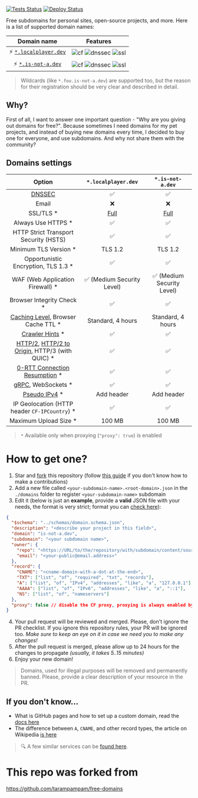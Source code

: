 [![Tests Status][badge-tests]][actions]
[![Deploy Status][badge-deploy]][deploy]
</div>

Free subdomains for personal sites, open-source projects, and more. Here is a list of supported domain names:

|              Domain name              |                         Features                          |
|:-------------------------------------:|:---------------------------------------------------------:|
| ⚡ [`*.localplayer.dev`](https://localplayer.dev/) | ![cf][badge-cf] ![dnssec][badge-dnssec] ![ssl][badge-ssl] |
|             ⚡ [`*.is-not-a.dev`](https://is-not-a.dev/)              |          ![cf][badge-cf] ![dnssec][badge-dnssec] ![ssl][badge-ssl]          |

> Wildcards (like `*.foo.is-not-a.dev`) are supported too, but the reason for their registration should be very clear and described in detail.

[badge-cf]:https://shields.io/badge/%20-cloudflare-blue?logo=cloudflare&style=plastic?cacheSeconds=3600
[badge-dnssec]:https://shields.io/badge/%20-DNSSEC-blue?logo=moleculer&logoColor=white&style=plastic?cacheSeconds=3600
[badge-ssl]:https://shields.io/badge/SSL-Required-blue?style=plastic?cacheSeconds=3600

## Why?

First of all, I want to answer one important question - "Why are you giving out domains for free?". Because sometimes I need domains for my pet projects, and instead of buying new domains every time, I decided to buy one for everyone, and use subdomains. And why not share them with the community?

## Domains settings

|                                   Option                                   |       `*.localplayer.dev`       |        `*.is-not-a.dev`         |
|:--------------------------------------------------------------------------:|:-------------------------:|:-------------------------:|
|                              [DNSSEC][dnssec]                              |             ✅             |             ✅             |
|                                   Email                                    |             ❌             |             ❌             |
|                                 SSL/TLS *                                  |     [Full][ssl-full]      |   [Full][ssl-full]    |
|                             Always Use HTTPS *                             |             ✅             |             ✅             |
|                   HTTP Strict Transport Security (HSTS)                    |             ✅             |             ✅             |
|                           Minimum TLS Version *                            |          TLS 1.2          |          TLS 1.2          |
|                    Opportunistic Encryption, TLS 1.3 *                     |             ✅             |             ✅             |
|                      WAF (Web Application Firewall) *                      | ✅ (Medium Security Level) | ✅ (Medium Security Level) |
|                         Browser Integrity Check *                          |             ✅             |             ✅             |
|            [Caching Level][caching-levels], Browser Cache TTL *            |     Standard, 4 hours     |     Standard, 4 hours     |
|                      [Crawler Hints][crawler-hints] *                      |             ✅             |             ✅             |
| [HTTP/2][http2], [HTTP/2 to Origin][http2-to-origin], HTTP/3 (with QUIC) * |             ✅             |             ✅             |
|                   [0-RTT Connection Resumption][0rtt] *                    |             ✅             |             ✅             |
|                         [gRPC][grpc], WebSockets *                         |             ✅             |             ✅             |
|                        [Pseudo IPv4][pseudo-ipv4] *                        |        Add header         |        Add header         |
|               IP Geolocation (HTTP header `CF-IPCountry`) *                |             ✅             |             ✅             |
|                           Maximum Upload Size *                            |          100 MB           |          100 MB           |

> `*` Available only when proxying (`"proxy": true`) is enabled

[dnssec]:https://developers.cloudflare.com/dns/additional-options/dnssec
[ssl-full]:https://developers.cloudflare.com/ssl/origin-configuration/ssl-modes/full/
[ssl-flex]:https://developers.cloudflare.com/ssl/origin-configuration/ssl-modes/flexible/
[caching-levels]:https://developers.cloudflare.com/cache/how-to/set-caching-levels
[crawler-hints]:https://blog.cloudflare.com/crawler-hints-how-cloudflare-is-reducing-the-environmental-impact-of-web-searches/
[http2]:https://www.cloudflare.com/website-optimization/http2/what-is-http2/
[http2-to-origin]:https://developers.cloudflare.com/cache/how-to/enable-http2-to-origin
[0rtt]:https://developers.cloudflare.com/fundamentals/network/0-rtt-connection-resumption/
[grpc]:https://support.cloudflare.com/hc/en-us/articles/360050483011
[pseudo-ipv4]:https://support.cloudflare.com/hc/en-us/articles/229666767

# How to get one?

1. Star and [fork](https://github.com/open-domains/Register/fork) this repository (follow [this guide](https://github.com/firstcontributions/first-contributions) if you don't  know how to make a contributions)
2. Add a new file called `<your-subdomain-name>.<root-domain>.json` in the `./domains` folder to register `<your-subdomain-name>` subdomain
3. Edit it (below is just an **example**, provide a **valid** JSON file with your needs, the format is very strict; format you can [check here](https://jsonlint.com/)):

```json
{
  "$schema": "../schemas/domain.schema.json",
  "description": "<describe your project in this field>",
  "domain": "is-not-a.dev",
  "subdomain": "<your subdomain name>",
  "owner": {
    "repo": "<https://URL/to/the/repository/with/subdomain/content/sources>",
    "email": "<your-public@email.address>"
  },
  "record": {
    "CNAME": "<cname-domain-with-a-dot-at-the-end>",
    "TXT": ["list", "of", "required", "txt", "records"],
    "A": ["list", "of", "IPv4", "addresses", "like", "a", "127.0.0.1"],
    "AAAA": ["list", "of", "IPv6", "addresses", "like", "a", "::1"],
    "NS": ["list", "of", "nameservers"]
  },
  "proxy": false // disable the CF proxy, proxying is always enabled by default
}
```

4. Your pull request will be reviewed and merged. Please, don't ignore the PR checklist. If you ignore this repository rules, your PR will be ignored too. _Make sure to keep an eye on it in case we need you to make any changes!_
5. After the pull request is merged, please allow up to 24 hours for the changes to propagate _(usually, it takes 5..15 minutes)_
6. Enjoy your new domain!

> Domains, used for illegal purposes will be removed and permanently banned. Please, provide a clear description of your resource in the PR.

## If you don't know...

- What is GitHub pages and how to set up a custom domain, read the [docs here](https://docs.github.com/en/pages/configuring-a-custom-domain-for-your-github-pages-site)
- The difference between `A`, `CNAME`, and other record types, the article on Wikipedia [is here](https://en.wikipedia.org/wiki/List_of_DNS_record_types)

> 🔍 A few similar services can be [found here](https://free-for.dev/#/?id=domain).

[badge-tests]:https://img.shields.io/github/workflow/status/open-domains/Register/tests?label=tests&logo=github&style=for-the-badge
[badge-deploy]:https://img.shields.io/github/workflow/status/open-domains/Register/deploy?label=deploy&logo=github&style=for-the-badge

[actions]:https://github.com/open-domains/Register/actions
[deploy]:https://github.com/open-domains/Register/actions/workflows/deploy.yml

# This repo was forked from 
https://github.com/tarampampam/free-domains
